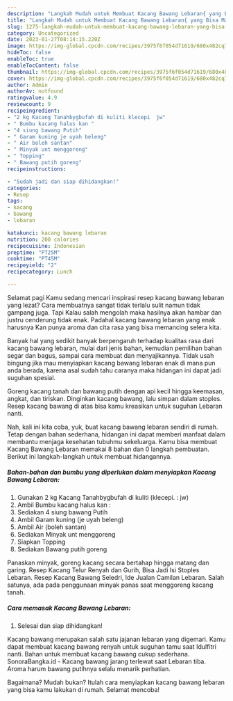 ```yaml
---
description: "Langkah Mudah untuk Membuat Kacang Bawang Lebaran{ yang Bisa Manjain Lidah,  Menu Buat lebaran"
title: "Langkah Mudah untuk Membuat Kacang Bawang Lebaran{ yang Bisa Manjain Lidah,  Menu Buat lebaran"
slug: 1275-langkah-mudah-untuk-membuat-kacang-bawang-lebaran-yang-bisa-manjain-lidah-menu-buat-lebaran
category: Uncategorized
date: 2023-01-27T08:14:15.220Z
image: https://img-global.cpcdn.com/recipes/3975f6f054d71619/680x482cq70/kacang-bawang-lebaran-foto-resep-utama.jpg
hideToc: false
enableToc: true
enableTocContent: false
thumbnail: https://img-global.cpcdn.com/recipes/3975f6f054d71619/680x482cq70/kacang-bawang-lebaran-foto-resep-utama.jpg
cover: https://img-global.cpcdn.com/recipes/3975f6f054d71619/680x482cq70/kacang-bawang-lebaran-foto-resep-utama.jpg
author: Admin
authorAv: notfound
ratingvalue: 4.9
reviewcount: 9
recipeingredient:
- "2 kg Kacang Tanahbygbufah di kuliti klecepi  jw"
- " Bumbu kacang halus kan "
- "4 siung bawang Putih"
- " Garam kuning je uyah beleng"
- " Air boleh santan"
- " Minyak unt menggoreng"
- " Topping"
- " Bawang putih goreng"
recipeinstructions:

- "Sudah jadi dan siap dihidangkan!"
categories:
- Resep
tags:
- kacang
- bawang
- lebaran

katakunci: kacang bawang lebaran 
nutrition: 200 calories
recipecuisine: Indonesian
preptime: "PT25M"
cooktime: "PT45M"
recipeyield: "2"
recipecategory: Lunch

---
```



Selamat pagi Kamu sedang mencari inspirasi resep kacang bawang lebaran yang lezat? Cara membuatnya sangat tidak terlalu sulit namun tidak gampang juga. Tapi Kalau salah mengolah maka hasilnya akan hambar dan justru cenderung tidak enak. Padahal kacang bawang lebaran yang enak harusnya Kan punya aroma dan cita rasa yang bisa memancing selera kita.


Banyak hal yang sedikit banyak berpengaruh terhadap kualitas rasa dari kacang bawang lebaran, mulai dari jenis bahan, kemudian pemilihan bahan segar dan bagus, sampai cara membuat dan menyajikannya. Tidak usah bingung jika mau menyiapkan kacang bawang lebaran enak di mana pun anda berada, karena asal sudah tahu caranya maka hidangan ini dapat jadi suguhan spesial.

Goreng kacang tanah dan bawang putih dengan api kecil hingga keemasan, angkat, dan tiriskan. Dinginkan kacang bawang, lalu simpan dalam stoples. Resep kacang bawang di atas bisa kamu kreasikan untuk suguhan Lebaran nanti.


Nah, kali ini kita coba, yuk, buat kacang bawang lebaran sendiri di rumah. Tetap dengan bahan sederhana, hidangan ini dapat memberi manfaat dalam membantu menjaga kesehatan tubuhmu sekeluarga. Kamu bisa membuat Kacang Bawang Lebaran memakai 8 bahan dan 0 langkah pembuatan. Berikut ini langkah-langkah untuk membuat hidangannya.

<!--inarticleads1-->

##### Bahan-bahan dan bumbu yang diperlukan dalam menyiapkan Kacang Bawang Lebaran:

1. Gunakan 2 kg Kacang Tanahbygbufah di kuliti (klecepi. : jw)
1. Ambil  Bumbu kacang halus kan :
1. Sediakan 4 siung bawang Putih
1. Ambil  Garam kuning (je uyah beleng)
1. Ambil  Air (boleh santan)
1. Sediakan  Minyak unt menggoreng
1. Siapkan  Topping
1. Sediakan  Bawang putih goreng


Panaskan minyak, goreng kacang secara bertahap hingga matang dan garing. Resep Kacang Telur Renyah dan Gurih, Bisa Jadi Isi Stoples Lebaran. Resep Kacang Bawang Seledri, Ide Jualan Camilan Lebaran. Salah satunya, ada pada penggunaan minyak panas saat menggoreng kacang tanah. 

<!--inarticleads2-->

##### Cara memasak Kacang Bawang Lebaran:


1. Selesai dan siap dihidangkan!

Kacang bawang merupakan salah satu jajanan lebaran yang digemari. Kamu dapat membuat kacang bawang renyah untuk suguhan tamu saat Idulfitri nanti. Bahan untuk membuat kacang bawang cukup sederhana. SonoraBangka.id - Kacang bawang jarang terlewat saat Lebaran tiba. Aroma harum bawang putihnya selalu menarik perhatian. 

Bagaimana? Mudah bukan? Itulah cara menyiapkan kacang bawang lebaran yang bisa kamu lakukan di rumah. Selamat mencoba!
